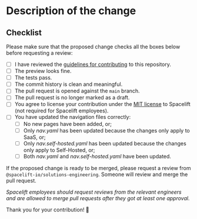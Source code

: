 # Description of the change

<!-- Please describe the changes that are being added by this PR -->

## Checklist

Please make sure that the proposed change checks all the boxes below before requesting a review:

- [ ] I have reviewed the [guidelines for contributing](https://github.com/spacelift-io/user-documentation/blob/main/CONTRIBUTING.md) to this repository.
- [ ] The preview looks fine.
- [ ] The tests pass.
- [ ] The commit history is clean and meaningful.
- [ ] The pull request is opened against the `main` branch.
- [ ] The pull request is no longer marked as a draft.
- [ ] You agree to license your contribution under the [MIT license](https://github.com/spacelift-io/user-documentation/blob/main/LICENSE) to Spacelift (not required for Spacelift employees).
- [ ] You have updated the navigation files correctly:
    - [ ] No new pages have been added, or;
    - [ ] Only _nav.yaml_ has been updated because the changes only apply to SaaS, or;
    - [ ] Only _nav.self-hosted.yaml_ has been updated because the changes only apply to Self-Hosted, or;
    - [ ] Both _nav.yaml_ and _nav.self-hosted.yaml_ have been updated.

If the proposed change is ready to be merged, please request a review from `@spacelift-io/solutions-engineering`. Someone will review and merge the pull request.

_Spacelift employees should request reviews from the relevant engineers and are allowed to merge pull requests after they got at least one approval._

Thank you for your contribution! 🙇
